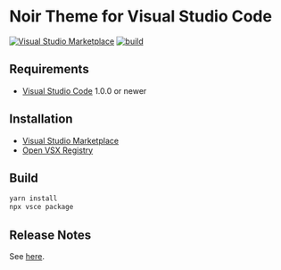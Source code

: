 # Noir Theme for Visual Studio Code

[![Visual Studio Marketplace](https://vsmarketplacebadge.apphb.com/version/jeandeaual.noir.svg)](https://marketplace.visualstudio.com/items?itemName=jeandeaual.noir)
[![build](https://github.com/jeandeaual/vscode-theme-noir/workflows/build/badge.svg)](https://github.com/jeandeaual/vscode-theme-noir/actions?query=workflow%3Abuild)

## Requirements

* [Visual Studio Code](https://code.visualstudio.com/) 1.0.0 or newer

## Installation

* [Visual Studio Marketplace](https://marketplace.visualstudio.com/items?itemName=jeandeaual.noir)
* [Open VSX Registry](https://open-vsx.org/extension/jeandeaual/noir)

## Build

```sh
yarn install
npx vsce package
```

## Release Notes

See [here](CHANGELOG.md).
